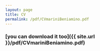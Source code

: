 ```yaml
---
layout: page
title: CV
permalink: /pdf/CVmariniBeniamino.pdf
---
```

### [you can download it too]({{ site.url }}/pdf/CVmariniBeniamino.pdf)

<!-- you can [get the PDF]({{ site.url }}/pdf/CVmariniBeniamino.pdf) directly. -->
<!-- 
[showme]({{ site.baseurl }}/pdf/CVmariniBeniamino.pdf) -->